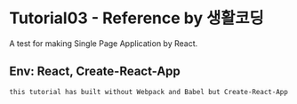 # Tutorial03 - Reference by 생활코딩

A test for making Single Page Application by React.

## Env: React, Create-React-App

```sh
this tutorial has built without Webpack and Babel but Create-React-App from Facebook.

```

<!--
<p align='center'>
<img src='https://cdn.jsdelivr.net/gh/marionebl/create-react-app@9f6282671c54f0874afd37a72f6689727b562498/screencast-error.svg' width='600' alt='Build errors'>
</p>

Check out [Expo CLI](https://github.com/expo/expo-cli)
-->
